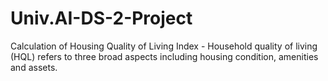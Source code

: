 # Univ.AI-DS-2-Project
Calculation of Housing Quality of Living Index - Household quality of living (HQL) refers to three broad aspects including housing condition, amenities and assets.
